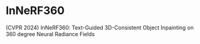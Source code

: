 # InNeRF360
(CVPR 2024) InNeRF360: Text-Guided 3D-Consistent Object Inpainting on 360 degree Neural Radiance Fields
